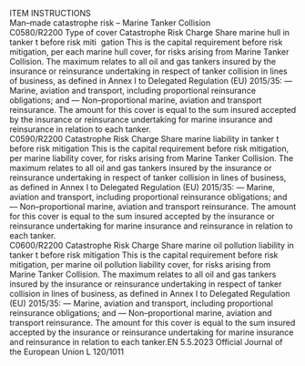  
ITEM  INSTRUCTIONS  
Man–made 
catastrophe risk 
– Marine Tanker 
Collision  
C0580/R2200  Type of cover Catastrophe 
Risk Charge Share marine hull 
in tanker t before risk miti ­
gation  This is the capital requirement before risk mitigation, per each marine hull cover, 
for risks arising from Marine Tanker Collision. 
The maximum relates to all oil and gas tankers insured by the insurance or 
reinsurance undertaking in respect of tanker collision in lines of business, as 
defined in Annex I to Delegated Regulation (EU) 2015/35: 
— Marine, aviation and transport, including proportional reinsurance obligations; 
and 
— Non–proportional marine, aviation and transport reinsurance. 
The amount for this cover is equal to the sum insured accepted by the insurance 
or reinsurance undertaking for marine insurance and reinsurance in relation to 
each tanker.  
C0590/R2200  Catastrophe Risk Charge Share 
marine liability in tanker t 
before risk mitigation  This is the capital requirement before risk mitigation, per marine liability cover, 
for risks arising from Marine Tanker Collision. 
The maximum relates to all oil and gas tankers insured by the insurance or 
reinsurance undertaking in respect of tanker collision in lines of business, as 
defined in Annex I to Delegated Regulation (EU) 2015/35: 
— Marine, aviation and transport, including proportional reinsurance obligations; 
and 
— Non–proportional marine, aviation and transport reinsurance. 
The amount for this cover is equal to the sum insured accepted by the insurance 
or reinsurance undertaking for marine insurance and reinsurance in relation to 
each tanker.  
C0600/R2200  Catastrophe Risk Charge Share 
marine oil pollution liability in 
tanker t before risk mitigation  This is the capital requirement before risk mitigation, per marine oil pollution 
liability cover, for risks arising from Marine Tanker Collision. 
The maximum relates to all oil and gas tankers insured by the insurance or 
reinsurance undertaking in respect of tanker collision in lines of business, as 
defined in Annex I to Delegated Regulation (EU) 2015/35: 
— Marine, aviation and transport, including proportional reinsurance obligations; 
and 
— Non–proportional marine, aviation and transport reinsurance. 
The amount for this cover is equal to the sum insured accepted by the insurance 
or reinsurance undertaking for marine insurance and reinsurance in relation to 
each tanker.EN  5.5.2023 Official Journal of the European Union L 120/1011